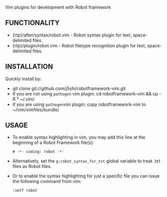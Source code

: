 Vim plugins for development with Robot framework

FUNCTIONALITY
------------------------------------------
 * {rtp}/after/syntax/robot.vim - Robot syntax plugin for text, space-delimited files.
 * {rtp}/plugin/robot.vim       - Robot filetype recognition plugin for text, space-delimited files.

INSTALLATION
------------------------------------------
Quickly install by:

 * git clone git://github.com/j5shi/robotframework-vim.git
 * if you are not using `pathogen` vim plugin: cd robotframework-vim && cp -R * ~/.vim/ 
 * if you are using `pathogen`vim plugin: copy robotframework-vim to ~/vim/vimfiles/bundle/


USAGE
------------------------------------------
 * To enable syntax highlighting in vim, you may add this line at the beginning
   of a Robot Framework file(s):

    `# -*- coding: robot -*-`

 * Alternatively, set the `g:robot_syntax_for_txt` global variable to treat .txt
   files as Robot files.

 * Or to enable the syntax highlighting for just a specific file you can issue the following command from vim:

    `:setf robot`

